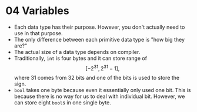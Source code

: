 # 04 Variables

- Each data type has their purpose. However, you don't actually need to use in that purpose.
- The only difference between each primitive data type is "how big they are?"
- The actual size of a data type depends on compiler.
- Traditionally, `int` is four bytes and it can store range of $$[-2^{31}, 2^{31} - 1],$$ where 31 comes from 32 bits and one of the bits is used to store the sign.
- `bool` takes one byte because even it essentially only used one bit. This is because there is no way for us to deal with individual bit. However, we can store eight `bool`s in one single byte.
